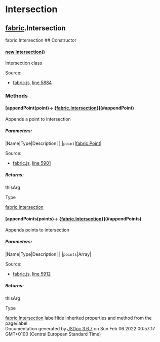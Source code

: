 # Intersection

## [fabric](fabric.html).Intersection

fabric.Intersection ## Constructor

#### [new Intersection()](#Intersection)

Intersection class

Source:

* [fabric.js](fabric.js.html), [line 5884](fabric.js.html#line5884)

### Methods

#### [appendPoint(point)&rarr; {[fabric.Intersection](fabric.Intersection.html)}](#appendPoint)

Appends a point to intersection

##### Parameters:
|Name|Type|Description| |
|`point`|[fabric.Point](fabric.Point.html)|

Source:

* [fabric.js](fabric.js.html), [line 5901](fabric.js.html#line5901)

##### Returns:

thisArg

Type

[fabric.Intersection](fabric.Intersection.html)

#### [appendPoints(points)&rarr; {[fabric.Intersection](fabric.Intersection.html)}](#appendPoints)

Appends points to intersection

##### Parameters:
|Name|Type|Description| |
|`points`|Array|

Source:

* [fabric.js](fabric.js.html), [line 5912](fabric.js.html#line5912)

##### Returns:

thisArg

Type

[fabric.Intersection](fabric.Intersection.html)
labelHide inherited properties and method from the page/label  
Documentation generated by [JSDoc 3.6.7](https://github.com/jsdoc3/jsdoc) on Sun Feb 06 2022 00:57:17 GMT+0100 (Central European Standard Time)